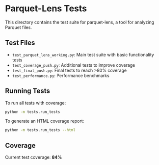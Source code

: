 # Parquet-Lens Tests

This directory contains the test suite for parquet-lens, a tool for analyzing Parquet files.

## Test Files

- `test_parquet_lens_working.py`: Main test suite with basic functionality tests
- `test_coverage_push.py`: Additional tests to improve coverage
- `test_final_push.py`: Final tests to reach >80% coverage
- `test_performance.py`: Performance benchmarks

## Running Tests

To run all tests with coverage:

```bash
python -m tests.run_tests
```

To generate an HTML coverage report:

```bash
python -m tests.run_tests --html
```

## Coverage

Current test coverage: **84%**
